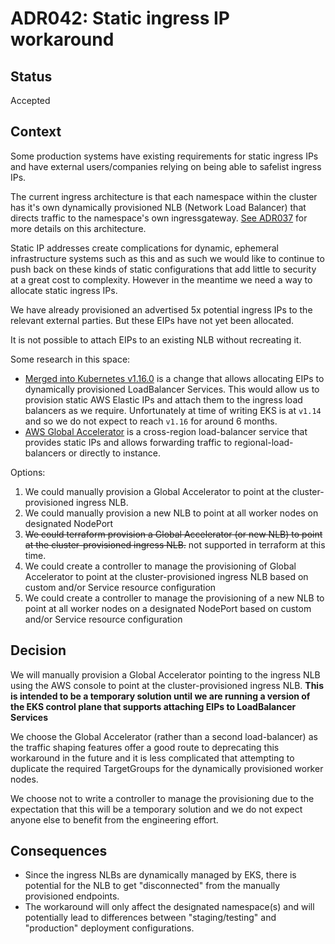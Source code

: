 # ADR042: Static ingress IP workaround

## Status

Accepted

## Context

Some production systems have existing requirements for static ingress IPs and
have external users/companies relying on being able to safelist ingress IPs.

The current ingress architecture is that each namespace within the cluster has
it's own dynamically provisioned NLB (Network Load Balancer) that directs traffic to
the namespace's own ingressgateway. [See
ADR037](./ADR037-per-namespace-gateways.md) for more details on this
architecture.

Static IP addresses create complications for dynamic, ephemeral infrastructure
systems such as this and as such we would like to continue to push back on
these kinds of static configurations that add little to security at a great
cost to complexity. However in the meantime we need a way to allocate static
ingress IPs.

We have already provisioned an advertised 5x potential ingress IPs to the
relevant external parties. But these EIPs have not yet been allocated.

It is not possible to attach EIPs to an existing NLB without recreating it.

Some research in this space:

* [Merged into Kubernetes v1.16.0](https://github.com/kubernetes/kubernetes/pull/69263/commits/7767535426b29fc14461083528b0d15493a3262e)
  is a change that allows allocating EIPs to dynamically provisioned LoadBalancer
  Services. This would allow us to provision static AWS Elastic IPs and attach
  them to the ingress load balancers as we require. Unfortunately at time of
  writing EKS is at `v1.14` and so we do not expect to reach `v1.16` for around 6 months.
* [AWS Global Accelerator](https://aws.amazon.com/global-accelerator/) is a
  cross-region load-balancer service that provides static IPs and allows
  forwarding traffic to regional-load-balancers or directly to instance.

Options:

1. We could manually provision a Global Accelerator to point at the
   cluster-provisioned ingress NLB.
1. We could manually provision a new NLB to point at all worker nodes on
   designated NodePort
1. ~~We could terraform provision a Global Accelerator (or new NLB) to point at the
   cluster-provisioned ingress NLB.~~ not supported in terraform at this time.
1. We could create a controller to manage the provisioning of Global
   Accelerator to point at the cluster-provisioned ingress NLB based on custom
   and/or Service resource configuration
1. We could create a controller to manage the provisioning of a new NLB to
   point at all worker nodes on a designated NodePort based on custom and/or Service
   resource configuration

## Decision

We will manually provision a Global Accelerator pointing to the ingress NLB
using the AWS console to point at the cluster-provisioned ingress NLB. **This
is intended to be a temporary solution until we are running a version of the
EKS control plane that supports attaching EIPs to LoadBalancer Services**

We choose the Global Accelerator (rather than a second load-balancer) as the
traffic shaping features offer a good route to deprecating this workaround in
the future and it is less complicated that attempting to duplicate the required
TargetGroups for the dynamically provisioned worker nodes.

We choose not to write a controller to manage the provisioning due to the
expectation that this will be a temporary solution and we do not expect anyone
else to benefit from the engineering effort.

## Consequences

* Since the ingress NLBs are dynamically managed by EKS, there is potential for
  the NLB to get "disconnected" from the manually provisioned endpoints.
* The workaround will only affect the designated namespace(s) and will
  potentially lead to differences between "staging/testing" and "production"
  deployment configurations.
